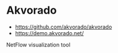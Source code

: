 # Akvorado

- https://github.com/akvorado/akvorado
- https://demo.akvorado.net/

NetFlow visualization tool